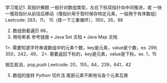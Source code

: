 学习笔记1.	双指针解题
一般针对数组类型，左右下标双指针向中间推进，或 一快一慢双指针从前往后移动（慢指针用于暂时保存特定元素，一般用于有序数组）
Leetcode:
283，11，	15（练一下三重循环），350，26，88

2.	数组倒着遍历
66，
3.	用哈希表
      参考链接
•	Java Set 文档
•	Java Map 文档

1>. 需要知道字符串或数组中的元素个数，key是元素，value是个数，ex. 299, 350，242，49，
2>. 需要返回下标的，key是元素，value是下标，ex.  1，15


相互抵消，pop,push
Leetcode: 20，155，84，239，641，42

5.	数组的旋转
Python 切片法
尾部元素不断地与各个元素互换
